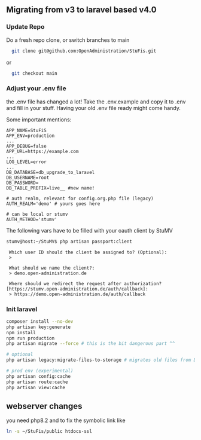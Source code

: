 ## Migrating from v3 to laravel based v4.0

### Update Repo
Do a fresh repo clone, or switch branches to main 
``` bash
  git clone git@github.com:OpenAdministration/StuFis.git
```
or
``` bash
  git checkout main
```

### Adjust your .env file

the .env file has changed a lot! Take the .env.example and copy it to .env and fill in your stuff. Having your old .env file ready might come handy.

Some important mentions: 

```dotenv
APP_NAME=StuFiS
APP_ENV=production
...
APP_DEBUG=false
APP_URL=https://example.com
...
LOG_LEVEL=error
...
DB_DATABASE=db_upgrade_to_laravel
DB_USERNAME=root
DB_PASSWORD=
DB_TABLE_PREFIX=live__ #new name!

# auth realm, relevant for config.org.php file (legacy)
AUTH_REALM='demo' # yours goes here 

# can be local or stumv
AUTH_METHOD='stumv'

```

The following vars have to be filled with your oauth client by StuMV

```bash
stumv@host:~/StuMV$ php artisan passport:client
```
```
 Which user ID should the client be assigned to? (Optional):
 > 

 What should we name the client?:
 > demo.open-administration.de

 Where should we redirect the request after authorization? [https://stumv.open-administration.de/auth/callback]:
 > https://demo.open-administration.de/auth/callback
```

### Init laravel 

```bash
composer install --no-dev
php artisan key:generate
npm install
npm run production
php artisan migrate --force # this is the bit dangerous part ^^

# optional   
php artisan legacy:migrate-files-to-storage # migrates old files from DB to storage

# prod env (experimental)
php artisan config:cache
php artisan route:cache
php artisan view:cache

```

## webserver changes

you need php8.2 and to fix the symbolic link like 

```bash
ln -s ~/StuFis/public htdocs-ssl
```
